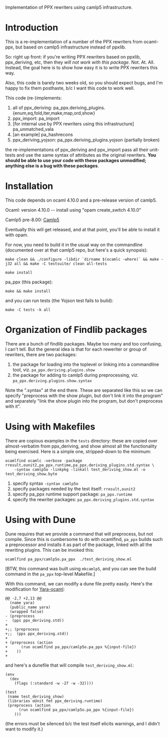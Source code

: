 Implementation of PPX rewriters using camlp5 infrastructure.

# Introduction

This is a re-implementation of a number of the PPX rewriters from
ocaml-ppx, but based on camlp5 infrastructure instead of ppxlib.

So: right up front: if you're writing PPX rewriters based on ppxlib,
ppx_deriving, etc, then they *will not work with this package*.  Not.
At.  All.  Instead, the goal here is to show how easy it is to write
PPX rewriters this way.

Also, this code is barely two weeks old, so you should expect bugs,
and I'm happy to fix them posthaste, b/c I want this code to work
well.

This code (re-)implements:

1. all of ppx_deriving: pa_ppx.deriving_plugins.{enum,eq,fold,iter,make,map,ord,show}
2. ppx_import: pa_import
3. [for internal use by PPX rewriters using this infrastructure] pa_unmatched_vala
4. [an example] pa_hashrecons
5. ppx_deriving_yojson: pa_ppx.deriving_plugins.yojson (partially broken)

the re-implementations of ppx_deriving and ppx_import pass all their
unit-tests and use the same syntax of attributes as the original
rewriters.  **You should be able to use your code with these packages
unmodified; anything else is a bug with these packages**.

# Installation

This code depends on ocaml 4.10.0 and a pre-release version of camlp5.

Ocaml: version 4.10.0 -- install using "opam create_switch 4.10.0"

Camlp5 pre-8.00: [Camlp5](https://github.com/chetmurthy/camlp5)

Eventually this will get released, and at that point, you'll be able
to install it with opam.

For now, you need to build it in the usual way on the commandline (documented over at that camlp5 repo, but here's a quick synopsis):
```
make clean && ./configure -libdir `dirname $(ocamlc -where)` && make -j32 all && make -C testsuite/ clean all-tests

make install
```

pa_ppx (this package):

```
make && make install
```

and you can run tests (the Yojson test fails to build):
```
make -C tests -k all
```

# Organization of Findlib packages

There are a bunch of findlib packages.  Maybe too many and too
confusing, I can't tell.  But the general idea is that for each
reweriter or group of rewriters, there are two packages:

1. the package for loading into the toplevel or linking into a commandline tool, viz. `pa_ppx.deriving.plugins.show`
2. the package for adding to camlp5 during preprocessing, viz. `pa_ppx.deriving.plugins.show.syntax`

Note the ".syntax" at the end there.  These are separated like this so
we can specify "preprocess with the show plugin, but don't link it
into the program" and separately "link the show plugin into the
program, but don't preprocess with it".

# Using with Makefiles

There are copious examples in the `tests` directory: these are copied
over almost-verbatim from ppx_deriving, and show almost all the
functionality being exercised.  Here is a simple one, stripped-down to
the minimum:
```
ocamlfind ocamlc -verbose -package rresult,ounit2,pa_ppx.runtime,pa_ppx.deriving_plugins.std.syntax \
	-syntax camlp5o -linkpkg -linkall test_deriving_show.ml -o test_deriving_show.byte
```

1. specify syntax `-syntax camlp5o`
2. specify packages needed by the test itself: `rresult,ounit2`
3. specify pa_ppx runtime support package: `pa_ppx.runtime`
4. specify the rewriter packages: `pa_ppx.deriving_plugins.std.syntax`

# Using with Dune

Dune requires that we provide a command that will preprocess, but not
compile.  Since this is cumbersome to do with ocamlfind, `pa_ppx`
builds such a preprocessor and installs it as part of the package,
linked with all the rewriting plugins.  This can be invoked this:
```
ocamlfind pa_ppx/camlp5o.pa_ppx  ./test_deriving_show.ml
```
[BTW, this command was built using `mkcamlp5`, and you can see the build command in the `pa_ppx` top-level Makefile.]

With this command, we can modify a dune file pretty easily.  Here's the modification for [Yara-ocaml](https://github.com/XVilka/yara-ocaml):
```
@@ -2,7 +2,13 @@
  (name yara)
  (public_name yara)
  (wrapped false)
- (preprocess
-  (pps ppx_deriving.std))
+
+;; (preprocess
+;;  (pps ppx_deriving.std))
+
+ (preprocess (action
+      (run ocamlfind pa_ppx/camlp5o.pa_ppx %{input-file})
+    ))
+
```

and here's a dunefile that will compile `test_deriving_show.ml`:
```
(env
  (dev
    (flags (:standard -w -27 -w -32))))

(test
 (name test_deriving_show)
 (libraries oUnit fmt ppx_deriving.runtime)
 (preprocess (action
      (run ocamlfind pa_ppx/camlp5o.pa_ppx %{input-file})
    )))

```
(the errors must be silenced b/c the test itself elicits warnings, and I didn't want to modify it.)
